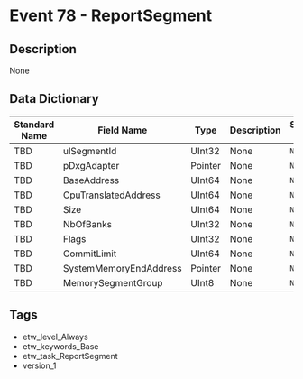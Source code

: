 # Event 78 - ReportSegment

## Description
None

## Data Dictionary
|Standard Name|Field Name|Type|Description|Sample Value|
|---|---|---|---|---|
|TBD|ulSegmentId|UInt32|None|`None`|
|TBD|pDxgAdapter|Pointer|None|`None`|
|TBD|BaseAddress|UInt64|None|`None`|
|TBD|CpuTranslatedAddress|UInt64|None|`None`|
|TBD|Size|UInt64|None|`None`|
|TBD|NbOfBanks|UInt32|None|`None`|
|TBD|Flags|UInt32|None|`None`|
|TBD|CommitLimit|UInt64|None|`None`|
|TBD|SystemMemoryEndAddress|Pointer|None|`None`|
|TBD|MemorySegmentGroup|UInt8|None|`None`|

## Tags
* etw_level_Always
* etw_keywords_Base
* etw_task_ReportSegment
* version_1